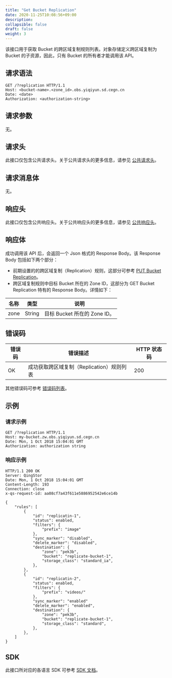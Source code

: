 ```yaml
---
title: "Get Bucket Replication"
date: 2020-11-25T10:08:56+09:00
description:
collapsible: false
draft: false
weight: 3
---
```


该接口用于获取 Bucket 的跨区域复制规则列表。对象存储定义跨区域复制为 Bucket 的子资源，因此，只有 Bucket 的所有者才能调用该 API。

## 请求语法

```http
GET /?replication HTTP/1.1
Host: <bucket-name>.<zone_id>.obs.yiqiyun.sd.cegn.cn
Date: <date>
Authorization: <authorization-string>
```

## 请求参数

无。

## 请求头

此接口仅包含公共请求头。关于公共请求头的更多信息，请参见 [公共请求头](/storage/object-storage/api/common_header/#请求头字段-request-header)。

## 请求消息体

无。

## 响应头

此接口仅包含公共响应头。关于公共响应头的更多信息，请参见 [公共响应头](/storage/object-storage/api/common_header/#响应头字段-response-header)。

## 响应体

成功调用该 API 后，会返回一个 Json 格式的 Response Body。该 Response Body 包括如下两个部分：
- 前期设置的的跨区域复制（Replication）规则，这部分可参考 [PUT Bucket Replication](../put_replication#请求体)。
- 跨区域复制规则中目标 Bucket 所在的 Zone ID，这部分为 GET Bucket Replication 特有的 Response Body。详情如下：

| 名称 | 类型 | 说明 |
| --- | --- | --- |
| zone | String | 目标 Bucket 所在的 Zone ID。|

## 错误码

| 错误码 | 错误描述 | HTTP 状态码 |
| --- | --- | --- |
| OK | 成功获取跨区域复制（Replication）规则列表 | 200 |

其他错误码可参考 [错误码列表](/storage/object-storage/api/error_code/#错误码列表)。

## 示例

### 请求示例

```http
GET /?replication HTTP/1.1
Host: my-bucket.zw.obs.yiqiyun.sd.cegn.cn
Date: Mon, 1 Oct 2018 15:04:01 GMT
Authorization: authorization string
```

### 响应示例

```http
HTTP/1.1 200 OK
Server: QingStor
Date: Mon, 1 Oct 2018 15:04:01 GMT
Content-Length: 193
Connection: close
x-qs-request-id: aa08cf7a43f611e5886952542e6ce14b

{
    "rules": [
        {
            "id": "replicatin-1",
            "status": enabled,
            "filters": {
                "prefix": "image"
            },
            "sync_marker": "disabled",
            "delete_marker": "disabled",
            "destination": {
                "zone": "pek3b",
                "bucket": "replicate-bucket-1",
                "storage_class": "standard_ia",
            },
        },
        {
            "id": "replicatin-2",
            "status": enabled,
            "filters": {
                "prefix": "videos/"
            },
            "sync_marker": "enabled"
            "delete_marker": "enabled",
            "destination": {
                "zone": "pek3b",
                "bucket": "replicate-bucket-1",
                "storage_class": "standard",
            },
        },
    ]
}
```

## SDK

此接口所对应的各语言 SDK 可参考 [SDK 文档](/storage/object-storage/sdk/)。